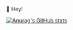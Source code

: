 👋 Hey!

 [![Anurag's GitHub stats](https://github-readme-stats.vercel.app/api?username=leonardo-drehmer)](https://github.com/anuraghazra/github-readme-stats)
<!---
Leonardo-Drehmer/Leonardo-Drehmer is a ✨ special ✨ repository because its `README.md` (this file) appears on your GitHub profile.
You can click the Preview link to take a look at your changes.
--->
